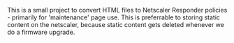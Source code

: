 This is a small project to convert HTML files to Netscaler Responder policies - primarily for 'maintenance' page use.
This is preferrable to storing static content on the netscaler, because static content gets deleted whenever we do
a firmware upgrade.